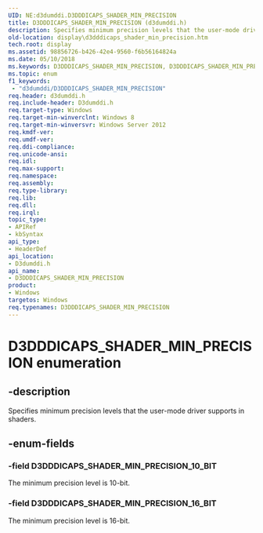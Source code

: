 ```yaml
---
UID: NE:d3dumddi.D3DDDICAPS_SHADER_MIN_PRECISION
title: D3DDDICAPS_SHADER_MIN_PRECISION (d3dumddi.h)
description: Specifies minimum precision levels that the user-mode driver supports in shaders.
old-location: display\d3dddicaps_shader_min_precision.htm
tech.root: display
ms.assetid: 98856726-b426-42e4-9560-f6b56164824a
ms.date: 05/10/2018
ms.keywords: D3DDDICAPS_SHADER_MIN_PRECISION, D3DDDICAPS_SHADER_MIN_PRECISION enumeration [Display Devices], D3DDDICAPS_SHADER_MIN_PRECISION_10_BIT, D3DDDICAPS_SHADER_MIN_PRECISION_16_BIT, d3dumddi/D3DDDICAPS_SHADER_MIN_PRECISION, d3dumddi/D3DDDICAPS_SHADER_MIN_PRECISION_10_BIT, d3dumddi/D3DDDICAPS_SHADER_MIN_PRECISION_16_BIT, display.d3dddicaps_shader_min_precision
ms.topic: enum
f1_keywords:
 - "d3dumddi/D3DDDICAPS_SHADER_MIN_PRECISION"
req.header: d3dumddi.h
req.include-header: D3dumddi.h
req.target-type: Windows
req.target-min-winverclnt: Windows 8
req.target-min-winversvr: Windows Server 2012
req.kmdf-ver: 
req.umdf-ver: 
req.ddi-compliance: 
req.unicode-ansi: 
req.idl: 
req.max-support: 
req.namespace: 
req.assembly: 
req.type-library: 
req.lib: 
req.dll: 
req.irql: 
topic_type:
- APIRef
- kbSyntax
api_type:
- HeaderDef
api_location:
- D3dumddi.h
api_name:
- D3DDDICAPS_SHADER_MIN_PRECISION
product:
- Windows
targetos: Windows
req.typenames: D3DDDICAPS_SHADER_MIN_PRECISION
---
```


# D3DDDICAPS_SHADER_MIN_PRECISION enumeration


## -description


Specifies minimum precision levels that the user-mode driver supports in shaders.


## -enum-fields




### -field D3DDDICAPS_SHADER_MIN_PRECISION_10_BIT

The minimum precision level is 10-bit.


### -field D3DDDICAPS_SHADER_MIN_PRECISION_16_BIT

The minimum precision level is 16-bit.

